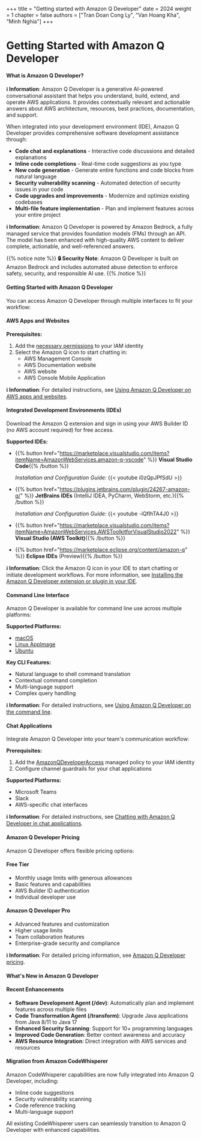 +++
title = "Getting started with Amazon Q Developer"
date = 2024
weight = 1
chapter = false
authors = ["Tran Doan Cong Ly", "Van Hoang Kha", "Minh Nghia"]
+++

# Getting Started with Amazon Q Developer

#### What is Amazon Q Developer?

**ℹ️ Information**: Amazon Q Developer is a generative AI-powered conversational assistant that helps you understand, build, extend, and operate AWS applications. It provides contextually relevant and actionable answers about AWS architecture, resources, best practices, documentation, and support.

When integrated into your development environment (IDE), Amazon Q Developer provides comprehensive software development assistance through:

- **Code chat and explanations** - Interactive code discussions and detailed explanations
- **Inline code completions** - Real-time code suggestions as you type
- **New code generation** - Generate entire functions and code blocks from natural language
- **Security vulnerability scanning** - Automated detection of security issues in your code
- **Code upgrades and improvements** - Modernize and optimize existing codebases
- **Multi-file feature implementation** - Plan and implement features across your entire project

**ℹ️ Information**: Amazon Q Developer is powered by Amazon Bedrock, a fully managed service that provides foundation models (FMs) through an API. The model has been enhanced with high-quality AWS content to deliver complete, actionable, and well-referenced answers.

{{% notice note %}}
**🔒 Security Note**: Amazon Q Developer is built on Amazon Bedrock and includes automated abuse detection to enforce safety, security, and responsible AI use.
{{% /notice %}}

#### Getting Started with Amazon Q Developer

You can access Amazon Q Developer through multiple interfaces to fit your workflow:

#### AWS Apps and Websites

**Prerequisites:**
1. Add the [necessary permissions](https://docs.aws.amazon.com/amazonq/latest/qdeveloper-ug/security_iam_id-based-policy-examples.html) to your IAM identity
2. Select the Amazon Q icon to start chatting in:
   - AWS Management Console
   - AWS Documentation website
   - AWS website
   - AWS Console Mobile Application

**ℹ️ Information**: For detailed instructions, see [Using Amazon Q Developer on AWS apps and websites](https://docs.aws.amazon.com/amazonq/latest/qdeveloper-ug/q-on-aws.html).

#### Integrated Development Environments (IDEs)

Download the Amazon Q extension and sign in using your AWS Builder ID (no AWS account required) for free access.

**Supported IDEs:**

- {{% button href="https://marketplace.visualstudio.com/items?itemName=AmazonWebServices.amazon-q-vscode" %}} **Visual Studio Code**{{% /button %}}
  
  *Installation and Configuration Guide:*
  {{< youtube i0zQpJPfSdU >}}

- {{% button href="https://plugins.jetbrains.com/plugin/24267-amazon-q/" %}} **JetBrains IDEs** (IntelliJ IDEA, PyCharm, WebStorm, etc.){{% /button %}}
  
  *Installation and Configuration Guide:*
  {{< youtube -iQfIhTA4J0 >}}

- {{% button href="https://marketplace.visualstudio.com/items?itemName=AmazonWebServices.AWSToolkitforVisualStudio2022" %}} **Visual Studio (AWS Toolkit)**{{% /button %}}

- {{% button href="https://marketplace.eclipse.org/content/amazon-q" %}} **Eclipse IDEs** (Preview){{% /button %}}

**ℹ️ Information**: Click the Amazon Q icon in your IDE to start chatting or initiate development workflows. For more information, see [Installing the Amazon Q Developer extension or plugin in your IDE](https://docs.aws.amazon.com/amazonq/latest/qdeveloper-ug/q-in-IDE-setup.html).

#### Command Line Interface

Amazon Q Developer is available for command line use across multiple platforms:

**Supported Platforms:**
- [macOS](https://docs.aws.amazon.com/amazonq/latest/qdeveloper-ug/command-line-installing.html#command-line-installing-macos)
- [Linux AppImage](https://docs.aws.amazon.com/amazonq/latest/qdeveloper-ug/command-line-installing.html#command-line-installing-appimage)
- [Ubuntu](https://docs.aws.amazon.com/amazonq/latest/qdeveloper-ug/command-line-installing.html#command-line-installing-ubuntu)

**Key CLI Features:**
- Natural language to shell command translation
- Contextual command completion
- Multi-language support
- Complex query handling

**ℹ️ Information**: For detailed instructions, see [Using Amazon Q Developer on the command line](https://docs.aws.amazon.com/amazonq/latest/qdeveloper-ug/command-line.html).

#### Chat Applications

Integrate Amazon Q Developer into your team's communication workflow:

**Prerequisites:**
1. Add the [AmazonQDeveloperAccess](https://docs.aws.amazon.com/amazonq/latest/qdeveloper-ug/managed-policy.html#amazonq-policy-fullaccess) managed policy to your IAM identity
2. Configure channel guardrails for your chat applications

**Supported Platforms:**
- Microsoft Teams
- Slack
- AWS-specific chat interfaces

**ℹ️ Information**: For detailed instructions, see [Chatting with Amazon Q Developer in chat applications](https://docs.aws.amazon.com/amazonq/latest/qdeveloper-ug/q-in-chat-applications.html).

#### Amazon Q Developer Pricing

Amazon Q Developer offers flexible pricing options:

#### Free Tier
- Monthly usage limits with generous allowances
- Basic features and capabilities
- AWS Builder ID authentication
- Individual developer use

#### Amazon Q Developer Pro
- Advanced features and customization
- Higher usage limits
- Team collaboration features
- Enterprise-grade security and compliance

**ℹ️ Information**: For detailed pricing information, see [Amazon Q Developer pricing](https://aws.amazon.com/q/developer/pricing).

#### What's New in Amazon Q Developer

#### Recent Enhancements
- **Software Development Agent (/dev)**: Automatically plan and implement features across multiple files
- **Code Transformation Agent (/transform)**: Upgrade Java applications from Java 8/11 to Java 17
- **Enhanced Security Scanning**: Support for 10+ programming languages
- **Improved Code Generation**: Better context awareness and accuracy
- **AWS Resource Integration**: Direct integration with AWS services and resources

#### Migration from Amazon CodeWhisperer
Amazon CodeWhisperer capabilities are now fully integrated into Amazon Q Developer, including:
- Inline code suggestions
- Security vulnerability scanning
- Code reference tracking
- Multi-language support

All existing CodeWhisperer users can seamlessly transition to Amazon Q Developer with enhanced capabilities.
